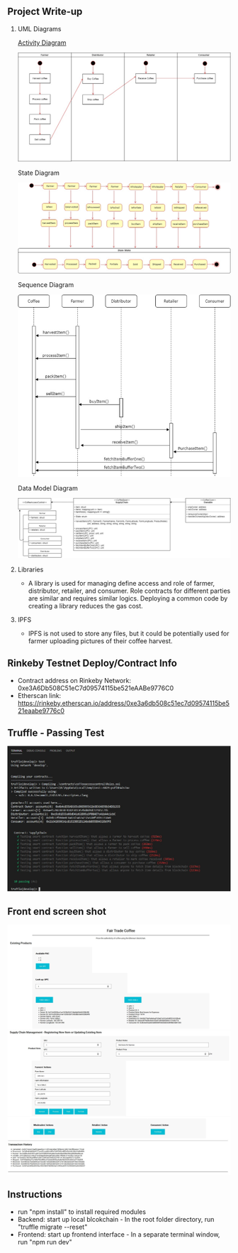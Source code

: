 

## Project Write-up
1. UML Diagrams

     <u>Activity Diagram</u> 
     
      ![Activity Diagram](https://raw.githubusercontent.com/RLNYC/udacity_SupplyChain/master/UML/outputs/Activity%20UML.jpg)
      
    State Diagram

      ![State Diagram](https://raw.githubusercontent.com/RLNYC/udacity_SupplyChain/master/UML/outputs/State%20UML.jpg)
      
    Sequence Diagram

     ![Sequence Diagram](https://raw.githubusercontent.com/RLNYC/udacity_SupplyChain/master/UML/outputs/Sequence%20UML.jpg)
     
    Data Model Diagram

     ![Data Model Diagram](https://raw.githubusercontent.com/RLNYC/udacity_SupplyChain/master/UML/outputs/Data%20Model%20UML.jpg)

2. Libraries
    - A library is used for managing define access and role of farmer, distributor, retailer, and consumer. Role contracts for different parties are similar and requires similar       logics. Deploying a common code by creating a library reduces the gas cost. 

3. IPFS
   - IPFS is not used to store any files, but it could be potentially used for farmer uploading pictures of their coffee harvest.  

## Rinkeby Testnet Deploy/Contract Info
- Contract address on Rinkeby Network: 0xe3A6Db508C51eC7d09574115be521eAABe9776C0
- Etherscan link: https://rinkeby.etherscan.io/address/0xe3a6db508c51ec7d09574115be521eaabe9776c0

## Truffle - Passing Test

   ![Passing Tests](https://raw.githubusercontent.com/RLNYC/udacity_SupplyChain/master/screenshots/passing%20tests.jpg)

## Front end screen shot

   ![frond end 1](https://raw.githubusercontent.com/RLNYC/udacity_SupplyChain/master/screenshots/front%20end%20part%201.jpg)
   ![frond end 2](https://raw.githubusercontent.com/RLNYC/udacity_SupplyChain/master/screenshots/front%20end%20part%202.jpg)
   ![frond end 3](https://raw.githubusercontent.com/RLNYC/udacity_SupplyChain/master/screenshots/front%20end%20part%203.jpg)

## Instructions
   - run "npm install" to install required modules
   - Backend: start up local blcokchain
          - In the root folder directory, run "truffle migrate --reset"
   - Frontend: start up frontend interface
          - In a separate terminal window, run "npm run dev"
